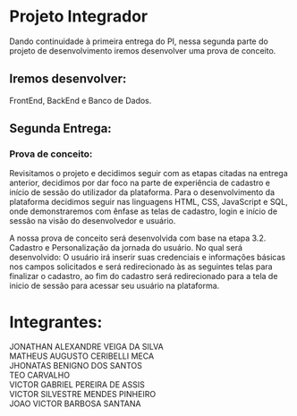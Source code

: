 # Projeto Integrador
Dando continuidade à primeira entrega do PI, nessa segunda parte do projeto de desenvolvimento iremos desenvolver uma prova de conceito.

## Iremos desenvolver:
FrontEnd, BackEnd e Banco de Dados.

## Segunda Entrega: 
### Prova de conceito:

Revisitamos o projeto e decidimos seguir com as etapas citadas na entrega anterior, decidimos por dar foco na parte de experiência de cadastro e início de sessão do utilizador da plataforma. Para o desenvolvimento da plataforma decidimos seguir nas linguagens HTML, CSS, JavaScript e SQL, onde demonstraremos com ênfase as telas de cadastro, login e início de sessão na visão do desenvolvedor e usuário.

A nossa prova de conceito será desenvolvida com base na etapa 3.2.	Cadastro e Personalização da jornada do usuário. No qual será desenvolvido:
O usuário irá inserir suas credenciais e informações básicas nos campos solicitados e será redirecionado às as seguintes telas para finalizar o cadastro, ao fim do cadastro será redirecionado para a tela de inicio de sessão para acessar seu usuário na plataforma.

# Integrantes:
JONATHAN ALEXANDRE VEIGA DA SILVA  
MATHEUS AUGUSTO CERIBELLI MECA  
JHONATAS BENIGNO DOS SANTOS  
TEO CARVALHO  
VICTOR GABRIEL PEREIRA DE ASSIS  
VICTOR SILVESTRE MENDES PINHEIRO  
JOAO VICTOR BARBOSA SANTANA  
